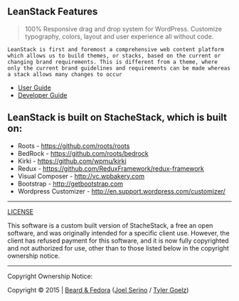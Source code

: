 ## LeanStack Features

> 100% Responsive drag and drop system for WordPress. Customize typography, colors, layout and user experience all without code.

`LeanStack is first and foremost a comprehensive web content platform which allows us to build themes, or stacks, based on the current or changing brand requirements. This is different from a theme, where only the current brand guidelines and requirements can be made whereas a stack allows many changes to occur`

* [User Guide](User-Guide)
* [Developer Guide](https://beardandfedora.github.io/StacheStack)

## LeanStack is built on StacheStack, which is built on:

* Roots - https://github.com/roots/roots
* BedRock - https://github.com/roots/bedrock
* Kirki - https://github.com/wpmu/kirki
* Redux - https://github.com/ReduxFramework/redux-framework
* Visual Composer - http://vc.wpbakery.com
* Bootstrap - http://getbootstrap.com
* Wordpress Customizer - http://en.support.wordpress.com/customizer/

---

[LICENSE](LICENSE)

This software is a custom built version of StacheStack, a free an open software, and was originally intended for a specific client use. However, the client has refused payment for this software, and it is now fully copyrighted and not authorized for use, other than to those listed below in the copyright ownership notice. 

---

Copyright Ownership Notice:

Copyright © 2015 | [Beard & Fedora](mailto:dmca@beardandfedora.com) ([Joel Serino](mailto:fedora@beardandfedora.com) / [Tyler Goelz](mailto:beard@beardandfedora.com))
